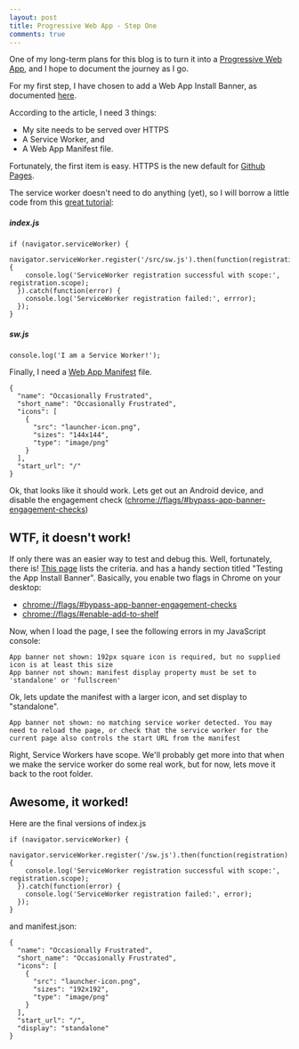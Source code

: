 ```yaml
---
layout: post
title: Progressive Web App - Step One
comments: true
---
```

One of my long-term plans for this blog is to turn it into a [Progressive Web App][pwa], and
I hope to document the journey as I go.

For my first step, I have chosen to add a Web App Install Banner, as documented [here][banner].

According to the article, I need 3 things:

- My site needs to be served over HTTPS
- A Service Worker, and
- A Web App Manifest file.

Fortunately, the first item is easy. HTTPS is the new default for [Github Pages][github].

The service worker doesn't need to do anything (yet), so I will borrow a little code from
this [great tutorial][tutorial]:

##### index.js

    if (navigator.serviceWorker) {
      navigator.serviceWorker.register('/src/sw.js').then(function(registration) {
        console.log('ServiceWorker registration successful with scope:',  registration.scope);
      }).catch(function(error) {
        console.log('ServiceWorker registration failed:', errror);
      });
    }

##### sw.js

    console.log('I am a Service Worker!');

Finally, I need a [Web App Manifest][manifest] file.

    {
      "name": "Occasionally Frustrated",
      "short_name": "Occasionally Frustrated",
      "icons": [
        {
          "src": "launcher-icon.png",
          "sizes": "144x144",
          "type": "image/png"
        }
      ],
      "start_url": "/"
    }

Ok, that looks like it should work. Lets get out an Android device, and disable the
engagement check ([chrome://flags/#bypass-app-banner-engagement-checks](chrome://flags/#bypass-app-banner-engagement-checks))

## WTF, it doesn't work!

If only there was an easier way to test and debug this. Well, fortunately, there is! [This page][criteria] lists the criteria.
and has a handy section titled "Testing the App Install Banner". Basically, you enable two flags in Chrome on your desktop:

- [chrome://flags/#bypass-app-banner-engagement-checks](chrome://flags/#bypass-app-banner-engagement-checks)
- [chrome://flags/#enable-add-to-shelf](chrome://flags/#enable-add-to-shelf)

Now, when I load the page, I see the following errors in my JavaScript console:

    App banner not shown: 192px square icon is required, but no supplied icon is at least this size
    App banner not shown: manifest display property must be set to 'standalone' or 'fullscreen'

Ok, lets update the manifest with a larger icon, and set display to "standalone".

    App banner not shown: no matching service worker detected. You may need to reload the page, or check that the service worker for the current page also controls the start URL from the manifest

Right, Service Workers have scope. We'll probably get more into that when we make the service worker do
some real work, but for now, lets move it back to the root folder.

## Awesome, it worked!

Here are the final versions of index.js

    if (navigator.serviceWorker) {
      navigator.serviceWorker.register('/sw.js').then(function(registration) {
        console.log('ServiceWorker registration successful with scope:',  registration.scope);
      }).catch(function(error) {
        console.log('ServiceWorker registration failed:', error);
      });
    }

 and manifest.json:

    {
      "name": "Occasionally Frustrated",
      "short_name": "Occasionally Frustrated",
      "icons": [
        {
          "src": "launcher-icon.png",
          "sizes": "192x192",
          "type": "image/png"
        }
      ],
      "start_url": "/",
      "display": "standalone"
    }



[pwa]: https://developers.google.com/web/progressive-web-apps/
[banner]: https://developers.google.com/web/updates/2015/03/increasing-engagement-with-app-install-banners-in-chrome-for-android
[github]: https://github.com/blog/2186-https-for-github-pages/
[tutorial]: http://www.html5rocks.com/en/tutorials/service-worker/introduction/
[manifest]: https://developers.google.com/web/updates/2014/11/Support-for-installable-web-apps-with-webapp-manifest-in-chrome-38-for-Android
[criteria]: https://developers.google.com/web/fundamentals/engage-and-retain/app-install-banners/web-app-install-banners?hl=en
